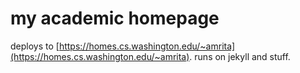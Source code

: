 my academic homepage
=============

deploys to [https://homes.cs.washington.edu/~amrita](https://homes.cs.washington.edu/~amrita). runs on jekyll and stuff.
